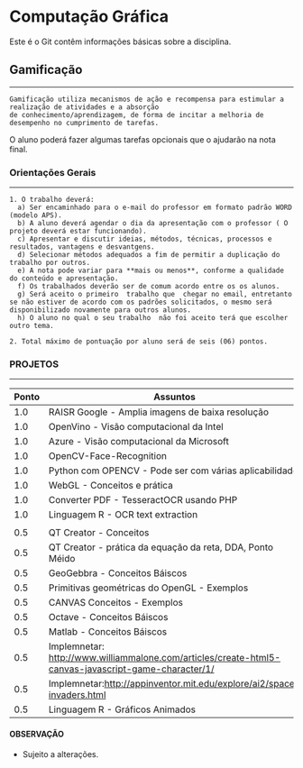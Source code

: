 # Computação Gráfica

Este é o Git contêm informações básicas sobre a disciplina.

## Gamificação
-----------
```
Gamificação utiliza mecanismos de ação e recompensa para estimular a realização de atividades e a absorção 
de conhecimento/aprendizagem, de forma de incitar a melhoria de desempenho no cumprimento de tarefas.
```
O aluno poderá fazer algumas tarefas opcionais que o ajudarão na nota final. 

### Orientações Gerais
-----------
```
1. O trabalho deverá:
  a) Ser encaminhado para o e-mail do professor em formato padrão WORD (modelo APS).
  b) A aluno deverá agendar o dia da apresentação com o professor ( O projeto deverá estar funcionando).
  c) Apresentar e discutir ideias, métodos, técnicas, processos e resultados, vantagens e desvantgens.
  d) Selecionar métodos adequados a fim de permitir a duplicação do trabalho por outros.
  e) A nota pode variar para **mais ou menos**, conforme a qualidade do conteúdo e apresentação.
  f) Os trabalhados deverão ser de comum acordo entre os os alunos.
  g) Será aceito o primeiro  trabalho que  chegar no email, entretanto se não estiver de acordo com os padrões solicitados, o mesmo será disponibilizado novamente para outros alunos.
  h) O aluno no qual o seu trabalho  não foi aceito terá que escolher outro tema.

2. Total máximo de pontuação por aluno será de seis (06) pontos.

```  

### PROJETOS
-----------
|Ponto | Assuntos |
| --- | --- |
| 1.0 | RAISR Google - Amplia imagens de baixa resolução |
| 1.0 | OpenVino - Visão computacional da Intel|
| 1.0 | Azure - Visão computacional da Microsoft |
| 1.0 | OpenCV-Face-Recognition |
| 1.0 | Python com OPENCV - Pode ser com várias aplicabilidade |
| 1.0 | WebGL - Conceitos e prática |
| 1.0 | Converter PDF - TesseractOCR usando PHP |
| 1.0 | Linguagem R - OCR text extraction |
|||
| 0.5 | QT Creator - Conceitos |
| 0.5 | QT Creator - prática da equação da reta, DDA, Ponto Méido |
| 0.5 | GeoGebbra - Conceitos Báiscos |
| 0.5 | Primitivas geométricas do OpenGL - Exemplos |
| 0.5 | CANVAS Conceitos - Exemplos |
| 0.5 | Octave - Conceitos Báiscos |
| 0.5 | Matlab - Conceitos Báiscos |
| 0.5 | Implemnetar: http://www.williammalone.com/articles/create-html5-canvas-javascript-game-character/1/ |
| 0.5 | Implemnetar:http://appinventor.mit.edu/explore/ai2/space-invaders.html |
| 0.5 | Linguagem R - Gráficos Animados |


#### OBSERVAÇÃO
* Sujeito a alterações.

